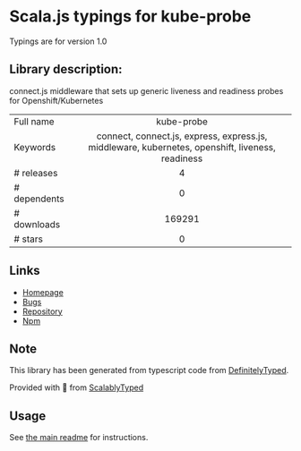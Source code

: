 
# Scala.js typings for kube-probe

Typings are for version 1.0

## Library description:
connect.js middleware that sets up generic liveness and readiness probes for Openshift/Kubernetes

|                    |                 |
| ------------------ | :-------------: |
| Full name          | kube-probe |
| Keywords           | connect, connect.js, express, express.js, middleware, kubernetes, openshift, liveness, readiness |
| # releases         | 4 |
| # dependents       | 0 |
| # downloads        | 169291 |
| # stars            | 0 |

## Links
- [Homepage](https://github.com/nodeshift/kube-probe)
- [Bugs](https://github.com/nodeshift/kube-probe/issues)
- [Repository](https://github.com/nodeshift/kube-probe)
- [Npm](https://www.npmjs.com/package/kube-probe)
    


## Note
This library has been generated from typescript code from [DefinitelyTyped](https://definitelytyped.org).

Provided with :purple_heart: from [ScalablyTyped](https://github.com/oyvindberg/ScalablyTyped)

## Usage
See [the main readme](../../readme.md) for instructions.



